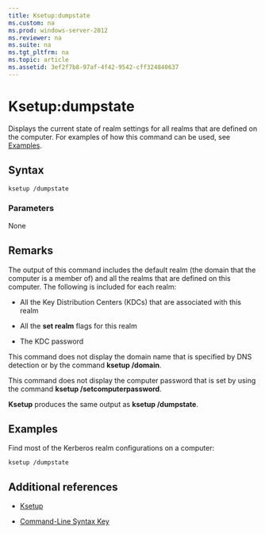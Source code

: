 ```yaml
---
title: Ksetup:dumpstate
ms.custom: na
ms.prod: windows-server-2012
ms.reviewer: na
ms.suite: na
ms.tgt_pltfrm: na
ms.topic: article
ms.assetid: 3ef2f7b8-97af-4f42-9542-cff324840637
---
```

# Ksetup:dumpstate
Displays the current state of realm settings for all realms that are defined on the computer. For examples of how this command can be used, see [Examples](#BKMK_Examples).  
  
## Syntax  
  
```  
ksetup /dumpstate  
```  
  
### Parameters  
None  
  
## Remarks  
The output of this command includes the default realm \(the domain that the computer is a member of\) and all the realms that are defined on this computer. The following is included for each realm:  
  
-   All the Key Distribution Centers \(KDCs\) that are associated with this realm  
  
-   All the **set realm** flags for this realm  
  
-   The KDC password  
  
This command does not display the domain name that is specified by DNS detection or by the command **ksetup \/domain**.  
  
This command does not display the computer password that is set by using the command **ksetup \/setcomputerpassword**.  
  
**Ksetup** produces the same output as **ksetup \/dumpstate**.  
  
## <a name="BKMK_Examples"></a>Examples  
Find most of the Kerberos realm configurations on a computer:  
  
```  
ksetup /dumpstate  
```  
  
## Additional references  
  
-   [Ksetup](../Topic/Ksetup.md)  
  
-   [Command-Line Syntax Key](../Topic/Command-Line-Syntax-Key.md)  
  
